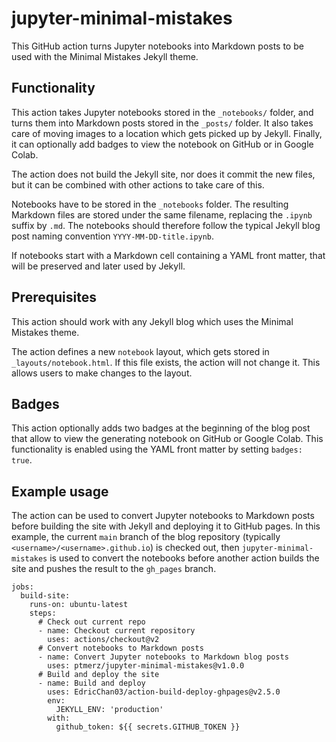 # jupyter-minimal-mistakes

This GitHub action turns Jupyter notebooks into Markdown posts to be used with the Minimal Mistakes Jekyll theme.

## Functionality
This action takes Jupyter notebooks stored in the `_notebooks/` folder, and turns them into Markdown posts stored in the `_posts/` folder. It also takes care of moving images to a location which gets picked up by Jekyll. Finally, it can optionally add badges to view the notebook on GitHub or in Google Colab.

The action does not build the Jekyll site, nor does it commit the new files, but it can be combined with other actions to take care of this.

Notebooks have to be stored in the `_notebooks` folder. The resulting Markdown files are stored under the same filename, replacing the `.ipynb` suffix by `.md`. The notebooks should therefore follow the typical Jekyll blog post naming convention `YYYY-MM-DD-title.ipynb`.

If notebooks start with a Markdown cell containing a YAML front matter, that will be preserved and later used by Jekyll.

## Prerequisites
This action should work with any Jekyll blog which uses the Minimal Mistakes theme.

The action defines a new `notebook` layout, which gets stored in `_layouts/notebook.html`. If this file exists, the action will not change it. This allows users to make changes to the layout.

## Badges
This action optionally adds two badges at the beginning of the blog post that allow to view the generating notebook on GitHub or Google Colab. This functionality is enabled using the YAML front matter by setting `badges: true`.

## Example usage
The action can be used to convert Jupyter notebooks to Markdown posts before building the site with Jekyll and deploying it to GitHub pages. In this example, the current `main` branch of the blog repository (typically `<username>/<username>.github.io`) is checked out, then `jupyter-minimal-mistakes` is used to convert the notebooks before another action builds the site and pushes the result to the `gh_pages` branch.

```
jobs:
  build-site:
    runs-on: ubuntu-latest
    steps:
      # Check out current repo
      - name: Checkout current repository
        uses: actions/checkout@v2
      # Convert notebooks to Markdown posts
      - name: Convert Jupyter notebooks to Markdown blog posts
        uses: ptmerz/jupyter-minimal-mistakes@v1.0.0
      # Build and deploy the site
      - name: Build and deploy
        uses: EdricChan03/action-build-deploy-ghpages@v2.5.0
        env:
          JEKYLL_ENV: 'production'
        with:
          github_token: ${{ secrets.GITHUB_TOKEN }}
```
